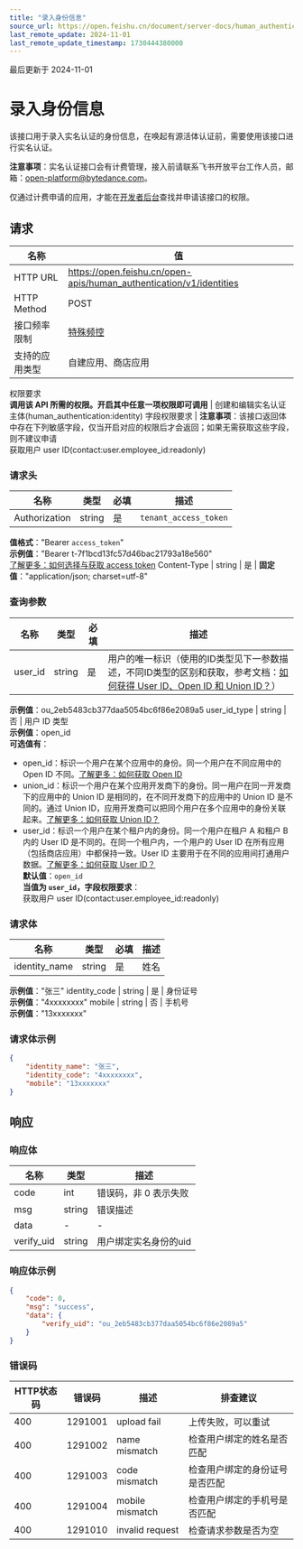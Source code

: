 ```yaml
---
title: "录入身份信息"
source_url: https://open.feishu.cn/document/server-docs/human_authentication-v1/create
last_remote_update: 2024-11-01
last_remote_update_timestamp: 1730444380000
---
```

最后更新于 2024-11-01

# 录入身份信息

该接口用于录入实名认证的身份信息，在唤起有源活体认证前，需要使用该接口进行实名认证。

**注意事项**：实名认证接口会有计费管理，接入前请联系飞书开放平台工作人员，邮箱：open-platform@bytedance.com。

仅通过计费申请的应用，才能在[开发者后台](https://open.feishu.cn/app)查找并申请该接口的权限。

## 请求
名称 | 值
---|---
HTTP URL | https://open.feishu.cn/open-apis/human_authentication/v1/identities
HTTP Method | POST
接口频率限制 | [特殊频控](https://open.feishu.cn/document/ukTMukTMukTM/uUzN04SN3QjL1cDN)
支持的应用类型 | 自建应用、商店应用
权限要求  
            **调用该 API 所需的权限。开启其中任意一项权限即可调用** | 创建和编辑实名认证主体(human_authentication:identity)
字段权限要求 | **注意事项**：该接口返回体中存在下列敏感字段，仅当开启对应的权限后才会返回；如果无需获取这些字段，则不建议申请  
        获取用户 user ID(contact:user.employee_id:readonly)

### 请求头

名称 | 类型 | 必填 | 描述
--- | --- | --- | ---
Authorization | string | 是 | `tenant_access_token`  
**值格式**："Bearer `access_token`"  
**示例值**："Bearer t-7f1bcd13fc57d46bac21793a18e560"  
[了解更多：如何选择与获取 access token](https://open.feishu.cn/document/uAjLw4CM/ugTN1YjL4UTN24CO1UjN/trouble-shooting/how-to-choose-which-type-of-token-to-use)
Content-Type | string | 是 | **固定值**："application/json; charset=utf-8"

### 查询参数

名称 | 类型 | 必填 | 描述
--- | --- | --- | ---
user_id | string | 是 | 用户的唯一标识（使用的ID类型见下一参数描述，不同ID类型的区别和获取，参考文档：[如何获得 User ID、Open ID 和 Union ID？](https://open.feishu.cn/document/home/user-identity-introduction/how-to-get)）  
**示例值**：ou_2eb5483cb377daa5054bc6f86e2089a5
user_id_type | string | 否 | 用户 ID 类型  
**示例值**：open_id  
**可选值有**：  
- open_id：标识一个用户在某个应用中的身份。同一个用户在不同应用中的 Open ID 不同。[了解更多：如何获取 Open ID](https://open.feishu.cn/document/uAjLw4CM/ugTN1YjL4UTN24CO1UjN/trouble-shooting/how-to-obtain-openid)  
- union_id：标识一个用户在某个应用开发商下的身份。同一用户在同一开发商下的应用中的 Union ID 是相同的，在不同开发商下的应用中的 Union ID 是不同的。通过 Union ID，应用开发商可以把同个用户在多个应用中的身份关联起来。[了解更多：如何获取 Union ID？](https://open.feishu.cn/document/uAjLw4CM/ugTN1YjL4UTN24CO1UjN/trouble-shooting/how-to-obtain-union-id)  
- user_id：标识一个用户在某个租户内的身份。同一个用户在租户 A 和租户 B 内的 User ID 是不同的。在同一个租户内，一个用户的 User ID 在所有应用（包括商店应用）中都保持一致。User ID 主要用于在不同的应用间打通用户数据。[了解更多：如何获取 User ID？](https://open.feishu.cn/document/uAjLw4CM/ugTN1YjL4UTN24CO1UjN/trouble-shooting/how-to-obtain-user-id)  
**默认值**：`open_id`  
**当值为 `user_id`，字段权限要求**：  
获取用户 user ID(contact:user.employee_id:readonly)

### 请求体

名称 | 类型 | 必填 | 描述
--- | --- | --- | ---
identity_name | string | 是 | 姓名  
**示例值**："张三"
identity_code | string | 是 | 身份证号  
**示例值**："4xxxxxxxx"
mobile | string | 否 | 手机号  
**示例值**："13xxxxxxx"

### 请求体示例
```json
{
    "identity_name": "张三",
    "identity_code": "4xxxxxxxx",
    "mobile": "13xxxxxxx"
}
```

## 响应

### 响应体

名称 | 类型 | 描述
--- | --- | ---
code | int | 错误码，非 0 表示失败
msg | string | 错误描述
data | \- | \-
verify_uid | string | 用户绑定实名身份的uid

### 响应体示例
```json
{
    "code": 0,
    "msg": "success",
    "data": {
        "verify_uid": "ou_2eb5483cb377daa5054bc6f86e2089a5"
    }
}
```

### 错误码

HTTP状态码 | 错误码 | 描述 | 排查建议
--- | --- | --- | ---
400 | 1291001 | upload fail | 上传失败，可以重试
400 | 1291002 | name mismatch | 检查用户绑定的姓名是否匹配
400 | 1291003 | code mismatch | 检查用户绑定的身份证号是否匹配
400 | 1291004 | mobile mismatch | 检查用户绑定的手机号是否匹配
400 | 1291010 | invalid request | 检查请求参数是否为空
